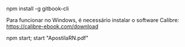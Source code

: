 npm install -g gitbook-cli

Para funcionar no Windows, é necessário instalar o software Calibre: https://calibre-ebook.com/download

npm start; start "ApostilaRN.pdf"
